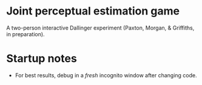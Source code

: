 # Joint perceptual estimation game

A two-person interactive Dallinger experiment (Paxton, Morgan, & Griffiths, in preparation).

# Startup notes

* For best results, debug in a *fresh* incognito window after changing code.
